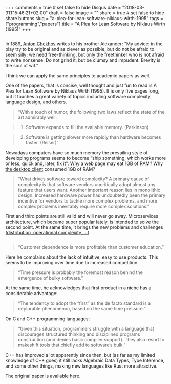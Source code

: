 +++
comments = true	# set false to hide Disqus
date = "2018-03-31T15:46:21+02:00"
draft = false
image = ""
share = true	# set false to hide share buttons
slug = "a-plea-for-lean-software-niklaus-wirth-1995"
tags = ["programming","papers"]
title = "A Plea for Lean Software by Niklaus Wirth (1995)"
+++

<img class="img-rounded" src="/images/posts/2018-03-31-a-plea-for-lean-software-niklaus-wirth-1995/plea.jpg" alt="" title="Plea for Greek Independence by Eugène Delacroix (1826)"/>

In 1889, [Anton Chekhov](https://en.wikipedia.org/wiki/Anton_Chekhov) writes to
his brother Alexander: "My advice: in the play try to be original and as clever
as possible, but do not be afraid to seem silly; we need free-thinking, but
only the freethinker who is not afraid to write nonsense. Do not grind it, but
be clumsy and impudent. Brevity is the soul of wit.”

I think we can apply the same principles to academic papers as well.

One of the papers, that is concise, well thought and just fun to read
is A Plea for Lean Software by Niklaus Wirth (1995). It is only five pages
long, but it touches a great variety of topics including software complexity,
language design, and others.

> “With a touch of humor, the following two laws reflect the state of the art admirably well:

> 1) Software expands to fill the available memory. (Parkinson)

> 2) Software is getting slower more rapidly than hardware becomes faster. (Reiser)”

Nowadays computers have so much memory the prevailing style of developing
programs seems to become “ship something, which works more or less, quick and,
later, fix it". Why a web page may eat 1GB of RAM? Why [the desktop
client](https://medium.com/@matt.at.ably/wheres-all-my-cpu-and-memory-gone-the-answer-slack-9e5c39207cab)
consumed 1GB of RAM?

> “What drives software toward complexity? A primary cause of complexity is that software vendors uncritically adopt almost any feature that users want. Another important reason lies in monolithic design. Increased hardware power has undoubtedly been the primary incentive for vendors to tackle more complex problems, and more complex problems inevitably require more complex solutions.”

First and third points are still valid and will never go away. Microservices
architecture, which became super popular lately, is intended to solve the
second point. At the same time, it brings the new problems and challenges
([distribution, operational complexity,
...](https://martinfowler.com/articles/microservice-trade-offs.html)).

<img class="img-rounded" src="/images/posts/2018-03-31-a-plea-for-lean-software-niklaus-wirth-1995/death_stars.png" alt="" title=""/>

> “Customer dependence is more profitable than customer education.”

Here he complains about the lack of intuitive, easy to use products. This seems
to be improving over time due to increased competition.

> “Time pressure is probably the foremost reason behind the emergence of bulky software.”

At the same time, he acknowledges that first product in a niche has a
considerable advantage:

> “The tendency to adopt the “first” as the de facto standard is a deplorable phenomenon, based on the same time pressure.”

On C and C++ programming languages:

> “Given this situation, programmers struggle with a language that discourages structured thinking and disciplined programs construction (and denies basic compiler support). They also resort to makeshift tools that chiefly add to software’s bulk.”

C++ has improved a lot apparently since then, but (as far as my limited
knowledge of C++ goes) it still lacks Algebraic Data Types, Type Inference, and
some other things, making new languages like Rust more attractive.

The original paper is available [here](https://cr.yp.to/bib/1995/wirth.pdf).

